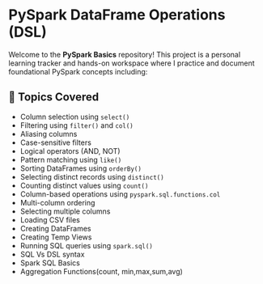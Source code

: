 # PySpark DataFrame Operations (DSL)
Welcome to the **PySpark Basics** repository! This project is a personal learning tracker and hands-on workspace where I practice and document foundational PySpark concepts including:

## 📌 Topics Covered
- Column selection using `select()`
- Filtering using `filter()` and `col()`
- Aliasing columns
- Case-sensitive filters
- Logical operators (AND, NOT)
- Pattern matching using `like()`
- Sorting DataFrames using `orderBy()`
- Selecting distinct records using `distinct()`
- Counting distinct values using `count()`
- Column-based operations using `pyspark.sql.functions.col`
- Multi-column ordering 
- Selecting multiple columns
- Loading CSV files
- Creating DataFrames
- Creating Temp Views
- Running SQL queries using `spark.sql()`
- SQL Vs DSL syntax
- Spark SQL Basics
- Aggregation Functions(count, min,max,sum,avg)
